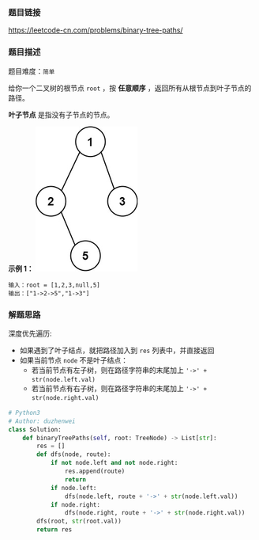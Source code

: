 ### 题目链接
https://leetcode-cn.com/problems/binary-tree-paths/

### 题目描述
题目难度：```简单```

给你一个二叉树的根节点 ```root``` ，按 **任意顺序** ，返回所有从根节点到叶子节点的路径。

**叶子节点** 是指没有子节点的节点。

**示例 1：**
![示意图](../assets/257.示例图.png)
```
输入：root = [1,2,3,null,5]
输出：["1->2->5","1->3"]
```

### 解题思路
深度优先遍历:

- 如果遇到了叶子结点，就把路径加入到 ```res``` 列表中，并直接返回
- 如果当前节点 ```node``` 不是叶子结点：
  - 若当前节点有左子树，则在路径字符串的末尾加上 ```'->' + str(node.left.val)```
  - 若当前节点有右子树，则在路径字符串的末尾加上 ```'->' + str(node.right.val)```

```python
# Python3
# Author: duzhenwei
class Solution:
    def binaryTreePaths(self, root: TreeNode) -> List[str]:
        res = []
        def dfs(node, route):
            if not node.left and not node.right:
                res.append(route)
                return
            if node.left:
                dfs(node.left, route + '->' + str(node.left.val))
            if node.right:
                dfs(node.right, route + '->' + str(node.right.val))
        dfs(root, str(root.val))
        return res
```